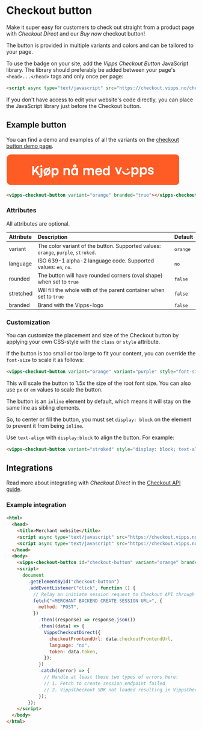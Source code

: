 <!-- START_METADATA
---
title: Checkout button
sidebar_label: Checkout button
sidebar_position: 60
description: Use Checkout Direct and other "Buy now" checkout-button.
pagination_prev: Null
pagination_next: Null
---
END_METADATA -->

# Checkout button

Make it super easy for customers to check out straight from a product page with
*Checkout Direct* and our *Buy now* checkout button!

The button is provided in multiple variants and colors and can be tailored to your page.

To use the badge on your site, add the *Vipps Checkout Button* JavaScript library.
The library should preferably be added between your page's `<head>...</head>` tags and only once per page:

```html
<script async type="text/javascript" src="https://checkout.vipps.no/checkout-button/v1/vipps-checkout-button.js"></script>
```

If you don't have access to edit your website's code directly, you can place the JavaScript library just before the Checkout button.

## Example button

You can find a demo and examples of all the variants on the
[checkout button demo page](https://checkout.vipps.no/checkout-button/v1).

![Checkout Button](images/vipps/vipps-checkout-button.png)

```html
<vipps-checkout-button variant="orange" branded="true"></vipps-checkout-button>
```

### Attributes

All attributes are optional.

| Attribute | Description                                                                       | Default  |
|:----------|:----------------------------------------------------------------------------------|:---------|
| variant   | The color variant of the button. Supported values: `orange`, `purple`, `stroked`. | `orange` |
| language  | ISO 639-1 alpha-2 language code. Supported values: `en`, `no`.                    | `no`     |
| rounded   | The button will have rounded corners (oval shape) when set to `true`              | `false`  |
| stretched | Will fill the whole with of the parent container when set to `true`               | `false`  |
| branded   | Brand with the Vipps-logo                                                         | `false`  |

### Customization

You can customize the placement and size of the Checkout button by applying your own CSS-style with the `class` or `style` attribute.

If the button is too small or too large to fit your content, you can override the `font-size` to scale it as follows:

```html
<vipps-checkout-button variant="orange" variant="purple" style="font-size: 1.5rem;"></vipps-checkout-button>
```

This will scale the button to 1.5x the size of the root font size. You can also use `px` or `em` values to scale the button.

The button is an `inline` element by default, which means it will stay on the same line as sibling elements.

So, to center or fill the button, you must set `display: block` on the element to prevent it from being `inline`.

Use `text-align` with `display:block` to align the button. For example:

```html
<vipps-checkout-button variant="stroked" style="display: block; text-align: center;"></vipps-checkout-button>
```

## Integrations

Read more about integrating with *Checkout Direct* in the [Checkout API guide](https://developer.vippsmobilepay.com/docs/APIs/checkout-api/checkout-api-guide/#alternative-2-checkout-direct---we-handle-the-checkout-and-redirect-the-user-back-to-you).

### Example integration

```html
<html>
  <head>
    <title>Merchant website</title>
    <script async type="text/javascript" src="https://checkout.vipps.no/vippsCheckoutSDK.js"></script>
    <script async type="text/javascript" src="https://checkout.vipps.no/checkout-button/v1/vipps-checkout-button.js"></script>
  </head>
  <body>
    <vipps-checkout-button id="checkout-button" variant="orange" branded="true"></vipps-checkout-button>
    <script>
      document
        .getElementById("checkout-button")
        .addEventListener("click", function () {
          // Relay an initiate session request to Checkout API through the merchant's backend
          fetch("<MERCHANT BACKEND CREATE SESSION URL>", {
            method: "POST",
          })
            .then((response) => response.json())
            .then((data) => {
              VippsCheckoutDirect({
                checkoutFrontendUrl: data.checkoutFrontendUrl,
                language: "no",
                token: data.token,
              });
            })
            .catch((error) => {
              // Handle at least these two types of errors here:
              // 1. Fetch to create session endpoint failed
              // 2. VippsCheckout SDK not loaded resulting in VippsCheckout not being defined
            });
        });
    </script>
  </body>
</html>
```
